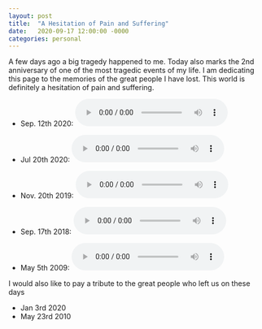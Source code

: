 ```yaml
---
layout: post
title:  "A Hesitation of Pain and Suffering"
date:   2020-09-17 12:00:00 -0000
categories: personal
---
```


A few days ago a big tragedy happened to me. Today also marks the 2nd anniversary of one of the most tragedic events of my life. I am dedicating this page to the memories of the great people I have lost. This world is definitely a hesitation of pain and suffering. 

* Sep. 12th 2020:
<audio src="Ney_Javani_Reza_Salehi.mp3" controls preload></audio>

* Jul 20th 2020:
<audio src="Ney_Kassaei.mp3" controls preload></audio>

* Nov. 20th 2019:
<audio src="Ney_Hazin.mp3" controls preload></audio>

* Sep. 17th 2018:
<audio src="Ney_Homayoun_Ehmed_Mihemed.mp3" controls preload></audio>

* May 5th 2009:
<audio src="Ney_sad.mp3" controls preload></audio>


I would also like to pay a tribute to the great people who left us on these days
* Jan 3rd 2020
* May 23rd 2010

